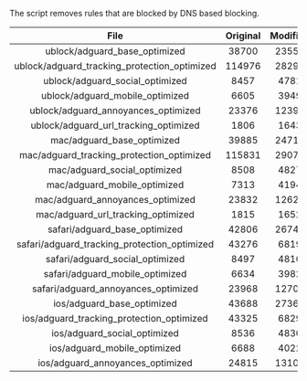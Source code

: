 The script removes rules that are blocked by DNS based blocking.


| File | Original | Modified |
|:----:|:-----:|:-----:|
| ublock/adguard_base_optimized | 38700 | 23552 |
| ublock/adguard_tracking_protection_optimized | 114976 | 28299 |
| ublock/adguard_social_optimized | 8457 | 4781 |
| ublock/adguard_mobile_optimized | 6605 | 3949 |
| ublock/adguard_annoyances_optimized | 23376 | 12397 |
| ublock/adguard_url_tracking_optimized | 1806 | 1643 |
| mac/adguard_base_optimized | 39885 | 24713 |
| mac/adguard_tracking_protection_optimized | 115831 | 29079 |
| mac/adguard_social_optimized | 8508 | 4827 |
| mac/adguard_mobile_optimized | 7313 | 4194 |
| mac/adguard_annoyances_optimized | 23832 | 12629 |
| mac/adguard_url_tracking_optimized | 1815 | 1652 |
| safari/adguard_base_optimized | 42806 | 26747 |
| safari/adguard_tracking_protection_optimized | 43276 | 6819 |
| safari/adguard_social_optimized | 8497 | 4810 |
| safari/adguard_mobile_optimized | 6634 | 3982 |
| safari/adguard_annoyances_optimized | 23968 | 12708 |
| ios/adguard_base_optimized | 43688 | 27364 |
| ios/adguard_tracking_protection_optimized | 43325 | 6829 |
| ios/adguard_social_optimized | 8536 | 4830 |
| ios/adguard_mobile_optimized | 6688 | 4022 |
| ios/adguard_annoyances_optimized | 24815 | 13100 |